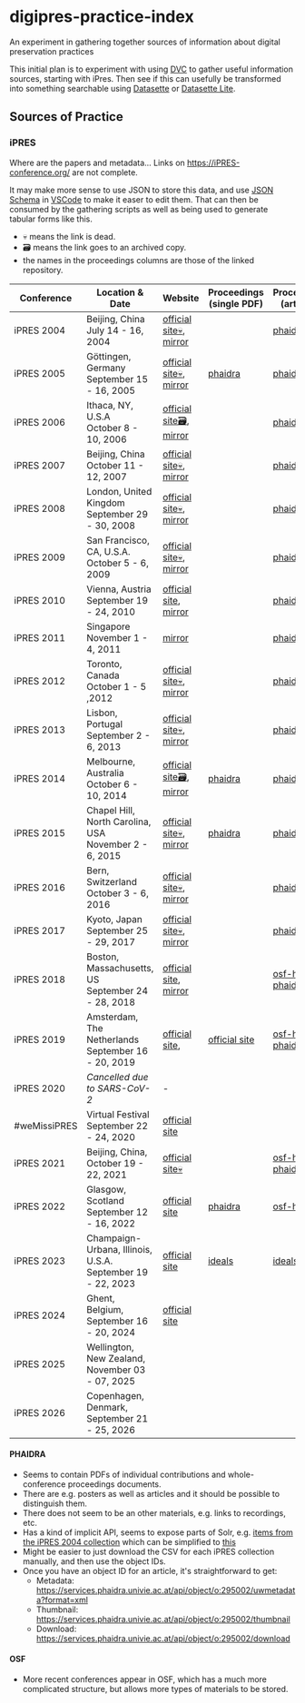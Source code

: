 # digipres-practice-index
An experiment in gathering together sources of information about digital preservation practices

This initial plan is to experiment with using [DVC](ss) to gather useful information sources, starting with iPres. Then see if this can usefully be transformed into something searchable using [Datasette](https://datasette.io/) or [Datasette Lite](https://lite.datasette.io/).

## Sources of Practice

### iPRES

Where are the papers and metadata... Links on https://iPRES-conference.org/ are not complete.

It may make more sense to use JSON to store this data, and use [JSON Schema](https://json-schema.org/) in [VSCode](https://code.visualstudio.com/docs/languages/json#_json-schemas-and-settings) to make it easer to edit them. That can then be consumed by the gathering scripts as well as being used to generate tabular forms like this.

- 💀 means the link is dead.
- 🗃️ means the link goes to an archived copy.
- the names in the proceedings columns are those of the linked repository.

| Conference | Location & Date | Website | Proceedings (single PDF) | Proceedings (articles) |
| ---- | ---- | ---- | ---- | ---- |
| iPRES 2004 | Beijing, China<br>July 14 - 16, 2004 | [official site💀](http://www.las.ac.cn/cedp/index_en.html), [mirror](https://iPRES-conference.org/iPRES04/) |  | [phaidra](https://phaidra.univie.ac.at/detail/o:295028) |
| iPRES 2005 | Göttingen, Germany<br>September 15 - 16, 2005 | [official site💀](http://rdd.sub.uni-goettingen.de/conferences/ipres05/), [mirror](https://ipres-conference.org/ipres05/) | [phaidra](https://phaidra.univie.ac.at/detail/o:295047) | [phaidra](https://phaidra.univie.ac.at/detail/o:295048) |
| iPRES 2006 | Ithaca, NY, U.S.A<br>October 8 - 10, 2006 | [official site🗃️](http://ipres.library.cornell.edu/), [mirror](https://ipres-conference.org/ipres06/) |  | [phaidra](https://phaidra.univie.ac.at/detail/o:294903) |
| iPRES 2007 | Beijing, China<br>October 11 - 12, 2007 | [official site💀](http://ipres.las.ac.cn/), [mirror](https://iPRES-conference.org/ipres07/) |  | [phaidra](http://phaidra.univie.ac.at/o:294846) |
| iPRES 2008 | London, United Kingdom<br>September 29 - 30, 2008  | [official site💀](http://www.bl.uk/ipres2008/), [mirror](https://ipres-conference.org/ipres08/) |  | [phaidra](http://phaidra.univie.ac.at/o:294193) |
| iPRES 2009 | San Francisco, CA, U.S.A.<br>October 5 - 6, 2009 | [official site💀](http://www.cdlib.org/ipres/ipres2009.html), [mirror](https://ipres-conference.org/ipres09/) |  |  [phaidra](http://phaidra.univie.ac.at/o:294045) |
| iPRES 2010 | Vienna, Austria<br>September 19 - 24, 2010 | [official site](http://www.ifs.tuwien.ac.at/dp/ipres2010/index.html), [mirror](https://ipres-conference.org/ipres10/) |  | [phaidra](http://phaidra.univie.ac.at/o:245914) |
| iPRES 2011 | Singapore<br>November 1 - 4, 2011  | [mirror](https://ipres-conference.org/ipres11/) |  |  [phaidra](http://phaidra.univie.ac.at/o:294299) |
| iPRES 2012 | Toronto, Canada<br>October 1 - 5 ,2012   | [official site💀](http://iPRES.ischool.utoronto.ca/), [mirror](https://ipres-conference.org/ipres12/) |  | [phaidra](http://phaidra.univie.ac.at/o:293685) |
| iPRES 2013 | Lisbon, Portugal<br>September 2 - 6, 2013 | [official site💀](http://ipres2013.sysresearch.org/), [mirror](https://ipres-conference.org/ipres13/) |  |  [phaidra](https://phaidra.univie.ac.at/detail/o:378098) |
| iPRES 2014 | Melbourne, Australia<br>October 6 - 10, 2014  | [official site🗃️](http://pandora.nla.gov.au/pan/149803/20150323-1209/ipres2014.org/index.html), [mirror](https://ipres-conference.org/ipres14/) | [phaidra](https://phaidra.univie.ac.at/o:378066) | [phaidra](https://phaidra.univie.ac.at/detail/o:378735) |
| iPRES 2015 | Chapel Hill, North Carolina, USA<br>November 2 - 6, 2015 | [official site💀](http://ipres2015.org/), [mirror](https://ipres-conference.org/ipres15/) | [phaidra](https://phaidra.univie.ac.at/detail/o:429524) | [phaidra](https://phaidra.univie.ac.at/detail/o:429627) |
| iPRES 2016 | Bern, Switzerland<br>October 3 - 6, 2016  | [official site💀](http://www.ipres2016.ch), [mirror](https://ipres-conference.org/ipres16/) |  | [phaidra](https://phaidra.univie.ac.at/o:502812) |
| iPRES 2017 | Kyoto, Japan<br>September 25 - 29, 2017  | [official site💀](https://ipres2017.jp/), [mirror](https://ipres-conference.org/ipres17/) |  | [phaidra](https://phaidra.univie.ac.at/detail/o:931148) |
| iPRES 2018 | Boston, Massachusetts, US<br>September 24 - 28, 2018 |  [official site](https://ipres2018.org/), [mirror](https://ipres-conference.org/ipres18/) |  | [osf-home](https://osf.io/u5w3q/), [phaidra](https://phaidra.univie.ac.at/detail/o:988723) |
| iPRES 2019 | Amsterdam, The Netherlands<br>September 16 - 20, 2019 | [official site](https://ipres2019.org/),  | [official site](https://ipres2019.org/static/proceedings/iPRES2019.pdf) | [osf-home](https://osf.io/6ern4/), [phaidra](https://phaidra.univie.ac.at/detail/o:1049636) |
| iPRES 2020 | _Cancelled due to SARS-CoV-2_ | - |  |  |
| \#weMissiPRES | Virtual Festival<br>September 22 - 24, 2020 | [official site](https://www.dpconline.org/events/past-events/wemissipres) |  |  |
| iPRES 2021 | Beijing, China, October 19 - 22, 2021 |  [official site💀](http://ipres2021.ac.cn/en/web/index/) |  | [osf-home](https://osf.io/rb2dt/), [phaidra](https://phaidra.univie.ac.at/detail/o:1417044) |
| iPRES 2022 | Glasgow, Scotland<br>September 12 - 16, 2022 | [official site](https://ipres2022.scot/) | [phaidra](https://phaidra.univie.ac.at/detail/o:1893644) | [osf-home](https://osf.io/8bczf/) |
| iPRES 2023 | Champaign-Urbana, Illinois, U.S.A.<br>September 19 - 22, 2023 | [official site](https://ipres2023.us/) | [ideals](https://www.ideals.illinois.edu/items/128305) | [ideals](https://www.ideals.illinois.edu/units/541) |
| iPRES 2024 | Ghent, Belgium, September 16 - 20, 2024 | [official site](https://ipres2024.pubpub.org/) |  |  |
| iPRES 2025 | Wellington, New Zealand, November 03 - 07, 2025 |  |  |  |
| iPRES 2026 | Copenhagen, Denmark, September 21 - 25, 2026 |  |  |  |

#### PHAIDRA

- Seems to contain PDFs of individual contributions and whole-conference proceedings documents.
- There are e.g. posters as well as articles and it should be possible to distinguish them.
- There does not seem to be an other materials, e.g. links to recordings, etc.
- Has a kind of implicit API, seems to expose parts of Solr, e.g. [items from the iPRES 2004 collection](https://services.phaidra.univie.ac.at/api/search/select?q=*%3A*&wt=json&start=0&rows=32&fq=owner%3A*%20AND%20ispartof%3A%22o%3A295028%22%20AND%20-isinadminset%3A%22phaidra%3Autheses.univie.ac.at%22%20AND%20-hassuccessor%3A*%20AND%20-ismemberof%3A[%22%22%20TO%20*]&indent=on) which can be simplified to [this](https://services.phaidra.univie.ac.at/api/search/select?q=*%3A*&wt=json&start=0&rows=1000&fq=ispartof%3A%22o%3A295028%22&indent=on)
- Might be easier to just download the CSV for each iPRES collection manually, and then use the object IDs.
- Once you have an object ID for an article, it's straightforward to get:
	- Metadata: https://services.phaidra.univie.ac.at/api/object/o:295002/uwmetadata?format=xml
	- Thumbnail: https://services.phaidra.univie.ac.at/api/object/o:295002/thumbnail
	- Download: https://services.phaidra.univie.ac.at/api/object/o:295002/download

#### OSF

- More recent conferences appear in OSF, which has a much more complicated structure, but allows more types of materials to be stored.

